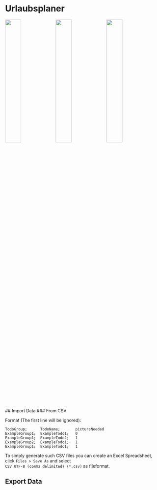 # Urlaubsplaner
<p>
<img src="https://user-images.githubusercontent.com/35701737/161820994-54522aa9-9bbc-4c69-9e3f-562a87218212.png" width="32%" >
<img src="https://user-images.githubusercontent.com/35701737/161822176-a8f67d1d-c38c-4c9a-a63d-3a4f9fa4034b.png" width="32%" >
<img src="https://user-images.githubusercontent.com/35701737/161825646-c1fbab23-3f13-4dcc-aa94-501630178275.png" width="32%" >

</p>
## Import Data
### From CSV

Format (The first line will be ignored):
```
TodoGroup;      TodoName;       pictureNeeded
ExampleGroup1;  ExampleTodo1;   0
ExampleGroup1;  ExampleTodo2;   1
ExampleGroup2;  ExampleTodo1;   1
ExampleGroup1;  ExampleTodo1;   1
```
To simply generate such CSV files you can create an Excel Spreadsheet, click `Files > Save As` and select  
`CSV UTF-8 (comma delimited) (*.csv)` as fileformat.

## Export Data
